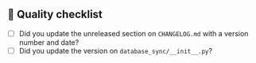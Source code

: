 ## :vertical_traffic_light: Quality checklist

- [ ] Did you update the unreleased section on `CHANGELOG.md` with a version number and date?
- [ ] Did you update the version on `database_sync/__init__.py`?
